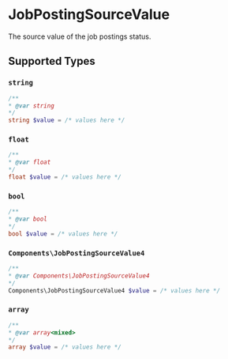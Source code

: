 # JobPostingSourceValue

The source value of the job postings status.


## Supported Types

### `string`

```php
/**
* @var string
*/
string $value = /* values here */
```

### `float`

```php
/**
* @var float
*/
float $value = /* values here */
```

### `bool`

```php
/**
* @var bool
*/
bool $value = /* values here */
```

### `Components\JobPostingSourceValue4`

```php
/**
* @var Components\JobPostingSourceValue4
*/
Components\JobPostingSourceValue4 $value = /* values here */
```

### `array`

```php
/**
* @var array<mixed>
*/
array $value = /* values here */
```

